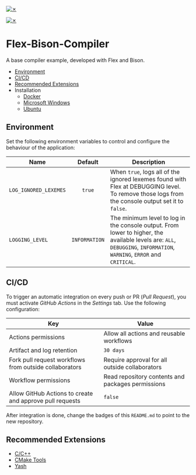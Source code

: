 [![✗](https://img.shields.io/badge/Release-v1.1.0-ffb600.svg?style=for-the-badge)](https://github.com/fardenghi/TP-TLA)

[![✗](https://github.com/fardenghi/TP-TLA/actions/workflows/pipeline.yaml/badge.svg?branch=production)](https://github.com/fardenghi/TP-TLA/actions/workflows/pipeline.yaml)

# Flex-Bison-Compiler

A base compiler example, developed with Flex and Bison.

- [Environment](#environment)
- [CI/CD](#cicd)
- [Recommended Extensions](#recommended-extensions)
- Installation
  - [Docker](doc/readme/Docker.md)
  - [Microsoft Windows](doc/readme/Windows.md)
  - [Ubuntu](doc/readme/Ubuntu.md)

## Environment

Set the following environment variables to control and configure the behaviour of the application:

| Name                  |    Default    | Description                                                                                                                                                           |
| --------------------- | :-----------: | --------------------------------------------------------------------------------------------------------------------------------------------------------------------- |
| `LOG_IGNORED_LEXEMES` |    `true`     | When `true`, logs all of the ignored lexemes found with Flex at DEBUGGING level. To remove those logs from the console output set it to `false`.                      |
| `LOGGING_LEVEL`       | `INFORMATION` | The minimum level to log in the console output. From lower to higher, the available levels are: `ALL`, `DEBUGGING`, `INFORMATION`, `WARNING`, `ERROR` and `CRITICAL`. |

## CI/CD

To trigger an automatic integration on every push or PR (_Pull Request_), you must activate _GitHub Actions_ in the _Settings_ tab. Use the following configuration:

| Key                                                      | Value                                             |
| -------------------------------------------------------- | ------------------------------------------------- |
| Actions permissions                                      | Allow all actions and reusable workflows          |
| Artifact and log retention                               | `30 days`                                         |
| Fork pull request workflows from outside collaborators   | Require approval for all outside collaborators    |
| Workflow permissions                                     | Read repository contents and packages permissions |
| Allow GitHub Actions to create and approve pull requests | `false`                                           |

After integration is done, change the badges of this `README.md` to point to the new repository.

## Recommended Extensions

- [C/C++](https://marketplace.visualstudio.com/items?itemName=ms-vscode.cpptools)
- [CMake Tools](https://marketplace.visualstudio.com/items?itemName=ms-vscode.cmake-tools)
- [Yash](https://marketplace.visualstudio.com/items?itemName=daohong-emilio.yash)
